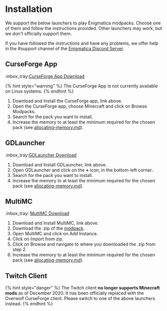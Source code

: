 # Installation

We support the below launchers to play Enigmatica modpacks. Choose one of them and follow the instructions provided. Other launchers may work, but we don't officially support them.

If you have followed the instructions and have any problems, we offer help in the #support channel of the [Enigmatica Discord Server](https://discord.gg/enigmatica).



## CurseForge App

:inbox\_tray:[CurseForge App Download](https://curseforge.overwolf.com)

{% hint style="warning" %}
The CurseForge App is not currently available on Linux systems.
{% endhint %}

1. Download and Install the CurseForge app, link above.
2. Open the CurseForge app, choose Minecraft and click on Browse Modpacks.
3. Search for the pack you want to install.
4. Increase the memory to at least the minimum required for the chosen pack (see [allocating-memory.md](allocating-memory.md "mention")).

## GDLauncher

:inbox\_tray:[GDLauncher Download](https://gdevs.io/#downloadContainer)

1. Download and Install GDLauncher, link above.
2. Open GDLauncher and click on the **+** icon, in the bottom-left corner..
3. Search for the pack you want to install.
4. Increase the memory to at least the minimum required for the chosen pack (see [allocating-memory.md](allocating-memory.md "mention")).

## MultiMC&#x20;

:inbox\_tray: [MultiMC Download](https://multimc.org/#Download)

1. Download and Install MultiMC, link above.
2. Download the .zip of the [modpack](https://www.curseforge.com/members/nillermeddild/projects).
3. Open MultiMC and click on Add Instance.
4. Click on Import from zip.
5. Click on Browse and navigate to where you downloaded the .zip from step 2.
6. Increase the memory to at least the minimum required for the chosen pack (see [allocating-memory.md](allocating-memory.md "mention")).

## Twitch Client

{% hint style="danger" %}
The Twitch client **no longer supports Minecraft mods** as of December 2020. It has been officially replaced with the Overwolf CurseForge client. Please switch to one of the above launchers instead.
{% endhint %}
